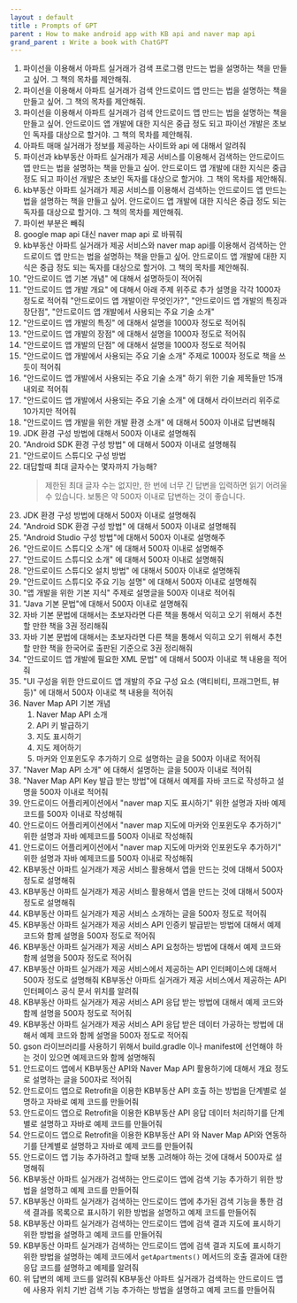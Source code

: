 ```yaml
---
layout : default
title : Prompts of GPT
parent : How to make android app with KB api and naver map api
grand_parent : Write a book with ChatGPT 
---
```


1. 파이선을 이용해서 아파트 실거래가 검색 프로그램 만드는 법을 설명하는 책을 만들고 싶어. 그 책의 목차를 제안해줘.
1. 파이선을 이용해서 아파트 실거래가 검색 안드로이드 앱 만드는 법을 설명하는 책을 만들고 싶어. 그 책의 목차를 제안해줘.
1. 파이선을 이용해서 아파트 실거래가 검색 안드로이드 앱 만드는 법을 설명하는 책을 만들고 싶어. 안드로이드 앱 개발에 대한 지식은 중급 정도 되고 파이선 개발은 초보인 독자를 대상으로 할거야. 그 책의 목차를 제안해줘.
1. 아파트 매매 실거래가 정보를 제공하는 사이트와 api 에 대해서 알려줘
1. 파이선과 kb부동산 아파트 실거래가 제공 서비스를 이용해서 검색하는 안드로이드 앱 만드는 법을 설명하는 책을 만들고 싶어. 안드로이드 앱 개발에 대한 지식은 중급 정도 되고 파이선 개발은 초보인 독자를 대상으로 할거야. 그 책의 목차를 제안해줘.
1. kb부동산 아파트 실거래가 제공 서비스를 이용해서 검색하는 안드로이드 앱 만드는 법을 설명하는 책을 만들고 싶어. 안드로이드 앱 개발에 대한 지식은 중급 정도 되는 독자를 대상으로 할거야. 그 책의 목차를 제안해줘.
1. 파이썬 부분은 빼줘
1. google map api 대신 naver map api 로 바꿔줘
1. kb부동산 아파트 실거래가 제공 서비스와 naver map api를 이용해서 검색하는 안드로이드 앱 만드는 법을 설명하는 책을 만들고 싶어. 안드로이드 앱 개발에 대한 지식은 중급 정도 되는 독자를 대상으로 할거야. 그 책의 목차를 제안해줘.
1. "안드로이드 앱 기본 개념" 에 대해서 설명하듯이 적어줘
1. "안드로이드 앱 개발 개요" 에 대해서 아래 주제 위주로 추가 설명을 각각 1000자 정도로 적어줘 "안드로이드 앱 개발이란 무엇인가?", "안드로이드 앱 개발의 특징과 장단점", "안드로이드 앱 개발에서 사용되는 주요 기술 소개"
1. "안드로이드 앱 개발의 특징" 에 대해서 설명을 1000자 정도로 적어줘
1. "안드로이드 앱 개발의 장점" 에 대해서 설명을 1000자 정도로 적어줘
1. "안드로이드 앱 개발의 단점" 에 대해서 설명을 1000자 정도로 적어줘
1. "안드로이드 앱 개발에서 사용되는 주요 기술 소개" 주제로 1000자 정도로 책을 쓰듯이 적어줘
1. "안드로이드 앱 개발에서 사용되는 주요 기술 소개" 하기 위한 기술 제목들만 15개 내외로 적어줘
1. "안드로이드 앱 개발에서 사용되는 주요 기술 소개" 에 대해서 라이브러리 위주로 10가지만 적어줘
1. "안드로이드 앱 개발을 위한 개발 환경 소개" 에 대해서 500자 이내로 답변해줘
1. JDK 환경 구성 방법에 대해서 500자 이내로 설명해줘
1. "Android SDK 환경 구성 방법" 에 대해서 500자 이내로 설명해줘
1. "안드로이드 스튜디오 구성 방법
1. 대답할때 최대 글자수는 몇자까지 가능해?
    > 제한된 최대 글자 수는 없지만, 한 번에 너무 긴 답변을 입력하면 읽기 어려울 수 있습니다. 보통은 약 500자 이내로 답변하는 것이 좋습니다.
1. JDK 환경 구성 방법에 대해서 500자 이내로 설명해줘
1. "Android SDK 환경 구성 방법" 에 대해서 500자 이내로 설명해줘
1. "Android Studio 구성 방법"에 대해서 500자 이내로 설명해주
1. "안드로이드 스튜디오 소개" 에 대해서 500자 이내로 설명해주
1. "안드로이드 스튜디오 소개" 에 대해서 500자 이내로 설명해줘
1. "안드로이드 스튜디오 설치 방법" 에 대해서 500자 이내로 설명해줘
1. "안드로이드 스튜디오 주요 기능 설명" 에 대해서 500자 이내로 설명해줘
1. "앱 개발을 위한 기본 지식" 주제로 설명글을 500자 이내로 적어줘
1. "Java 기본 문법"에 대해서 500자 이내로 설명해줘
1. 자바 기본 문법에 대해서는 초보자라면 다른 책을 통해서 익히고 오기 위해서 추천할 만한 책을 3권 정리해줘
1. 자바 기본 문법에 대해서는 초보자라면 다른 책을 통해서 익히고 오기 위해서 추천할 만한 책을 한국어로 출판된 기준으로 3권 정리해줘
1. "안드로이드 앱 개발에 필요한 XML 문법" 에 대해서 500자 이내로 책 내용을 적어줘
1. "UI 구성을 위한 안드로이드 앱 개발의 주요 구성 요소 (액티비티, 프래그먼트, 뷰 등)" 에 대해서 500자 이내로 책 내용을 적어줘
1. Naver Map API 기본 개념
    1. Naver Map API 소개
    2. API 키 발급하기
    3. 지도 표시하기
    4. 지도 제어하기
    5. 마커와 인포윈도우 추가하기
으로 설명하는 글을 500자 이내로 적어줘
1. "Naver Map API 소개" 에 대해서 설명하는 글을 500자 이내로 적어줘
1. "Naver Map API Key 발급 받는 방법"에 대해서 예제를 자바 코드로 작성하고 설명을 500자 이내로 적어줘
1. 안드로이드 어플리케이션에서 "naver map 지도 표시하기" 위한 설명과 자바 예제코드를 500자 이내로 작성해줘 
1. 안드로이드 어플리케이션에서 "naver map 지도에 마커와 인포윈도우 추가하기" 위한 설명과 자바 예제코드를 500자 이내로 작성해줘 
1. 안드로이드 어플리케이션에서 "naver map 지도에 마커와 인포윈도우 추가하기" 위한 설명과 자바 예제코드를 500자 이내로 작성해줘 
1. KB부동산 아파트 실거래가 제공 서비스 활용해서 앱을 만드는 것에 대해서 500자 정도로 설명해줘
1. KB부동산 아파트 실거래가 제공 서비스 활용해서 앱을 만드는 것에 대해서 500자 정도로 설명해줘
1. KB부동산 아파트 실거래가 제공 서비스 소개하는 글을 500자 정도로 적어줘
1. KB부동산 아파트 실거래가 제공 서비스 API 인증키 발급받는 방법에 대해서 예제 코드와 함께 설명을 500자 정도로 적어줘
1. KB부동산 아파트 실거래가 제공 서비스 API 요청하는 방법에 대해서 예제 코드와 함께 설명을 500자 정도로 적어줘
1. KB부동산 아파트 실거래가 제공 서비스에서 제공하는 API 인터페이스에 대해서 500자 정도로 설명해줘
KB부동산 아파트 실거래가 제공 서비스에서 제공하는 API 인터페이스 공식 문서 위치를 알려줘
1. KB부동산 아파트 실거래가 제공 서비스 API 응답 받는 방법에 대해서 예제 코드와 함께 설명을 500자 정도로 적어줘
1. KB부동산 아파트 실거래가 제공 서비스 API 응답 받은 데이터 가공하는 방법에 대해서 예제 코드와 함께 설명을 500자 정도로 적어줘
1. gson 라이브러리를 사용하기 위해서 build.gradle 이나 manifest에 선언해야 하는 것이 있으면 예제코드와 함께 설명해줘
1. 안드로이드 앱에서 KB부동산 API와 Naver Map API 활용하기에 대해서 개요 정도로 설명하는 글을 500자로 적어줘
1. 안드로이드 앱으로 Retrofit을 이용한 KB부동산 API 호출 하는 방법을 단계별로 설명하고 자바로 예제 코드를 만들어줘
1. 안드로이드 앱으로 Retrofit을 이용한 KB부동산 API 응답 데이터 처리하기를 단계별로 설명하고 자바로 예제 코드를 만들어줘
1. 안드로이드 앱으로 Retrofit을 이용한 KB부동산 API  와 Naver Map API와 연동하기를 단계별로 설명하고 자바로 예제 코드를 만들어줘
1. 안드로이드 앱 기능 추가하려고 할때 보통 고려해야 하는 것에 대해서 500자로 설명해줘
1. KB부동산 아파트 실거래가 검색하는 안드로이드 앱에 검색 기능 추가하기 위한 방법을 설명하고 예제 코드를 만들어줘
1. KB부동산 아파트 실거래가 검색하는 안드로이드 앱에 추가된 검색 기능을 통한 검색 결과를 목록으로 표시하기 위한 방법을 설명하고 예제 코드를 만들어줘
1. KB부동산 아파트 실거래가 검색하는 안드로이드 앱에 검색 결과 지도에 표시하기 위한 방법을 설명하고 예제 코드를 만들어줘
1. KB부동산 아파트 실거래가 검색하는 안드로이드 앱에 검색 결과 지도에 표시하기 위한 방법을 설명하는 예제 코드에서  `getApartments()` 메서드의 호출 결과에 대한 응답 코드를 설명하고 예제를 알려줘
1. 위 답변의 예제 코드를 알려줘
KB부동산 아파트 실거래가 검색하는 안드로이드 앱에 사용자 위치 기반 검색 기능 추가하는 방법을 설명하고 예제 코드를 만들어줘